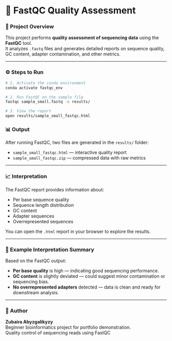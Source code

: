 # 🧬 FastQC Quality Assessment

### 📖 Project Overview

This project performs **quality assessment of sequencing data** using the **FastQC** tool.  
It analyzes `.fastq` files and generates detailed reports on sequence quality, GC content, adapter contamination, and other metrics.

---

### ⚙️ Steps to Run

```bash
# 1. Activate the conda environment
conda activate fastqc_env

# 2. Run FastQC on the sample file
fastqc sample_small.fastq -o results/

# 3. View the report
open results/sample_small_fastqc.html
```
### 📊 Output

After running FastQC, two files are generated in the `results/` folder:
- `sample_small_fastqc.html` — interactive quality report  
- `sample_small_fastqc.zip` — compressed data with raw metrics  

---

### 📈 Interpretation

The FastQC report provides information about:
- Per base sequence quality  
- Sequence length distribution  
- GC content  
- Adapter sequences  
- Overrepresented sequences  

You can open the `.html` report in your browser to explore the results.

---

### 🧠 Example Interpretation Summary

Based on the FastQC output:
- **Per base quality** is high — indicating good sequencing performance.  
- **GC content** is slightly deviated — could suggest minor contamination or sequencing bias.  
- **No overrepresented adapters** detected — data is clean and ready for downstream analysis.  

---

### 🧾 Author

**Zubaira Abyzgalikyzy**  
Beginner bioinformatics project for portfolio demonstration.  
Quality control of sequencing reads using FastQC
